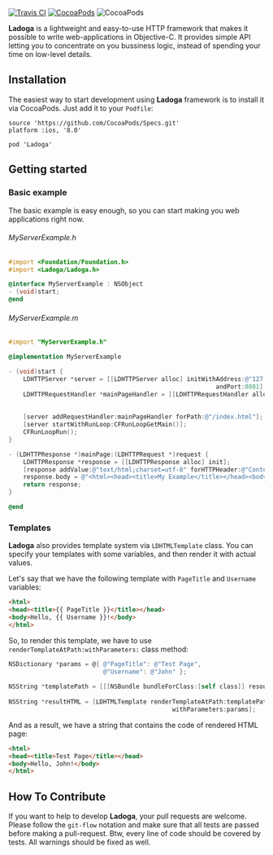 [![Travis CI](https://api.travis-ci.org/aperechnev/Ladoga.svg?branch=develop)](https://travis-ci.org/aperechnev/Ladoga) [![CocoaPods](https://cocoapod-badges.herokuapp.com/v/Ladoga/badge.png)](http://cocoapods.org/pods/Ladoga) ![CocoaPods](https://cocoapod-badges.herokuapp.com/l/Ladoga/badge.png)

**Ladoga** is a lightweight and easy-to-use HTTP framework that makes it possible to write web-applications in Objective-C. It provides simple API letting you to concentrate on you bussiness logic, instead of spending your time on low-level details.

## Installation

The easiest way to start development using **Ladoga** framework is to install it via CocoaPods. Just add it to your `Podfile`:

```Podspec
source 'https://github.com/CocoaPods/Specs.git'
platform :ios, '8.0'

pod 'Ladoga'
```

## Getting started

### Basic example

The basic example is easy enough, so you can start making you web applications right now.

###### MyServerExample.h
```Objective-C
#import <Foundation/Foundation.h>
#import <Ladoga/Ladoga.h>

@interface MyServerExample : NSObject
- (void)start;
@end
```

###### MyServerExample.m
```Objective-C
#import "MyServerExample.h"

@implementation MyServerExample

- (void)start {
    LDHTTPServer *server = [[LDHTTPServer alloc] initWithAddress:@"127.0.0.1"
                                                         andPort:8081];
    LDHTTPRequestHandler *mainPageHandler = [[LDHTTPRequestHandler alloc] initWithHandler:self
                                                                                 selector:@selector(mainPage:)
                                                                                  methods:@[ @(LDHTTPMethodGET) ]];
    [server addRequestHandler:mainPageHandler forPath:@"/index.html"];
    [server startWithRunLoop:CFRunLoopGetMain()];
    CFRunLoopRun();
}

- (LDHTTPResponse *)mainPage:(LDHTTPRequest *)request {
    LDHTTPResponse *response = [[LDHTTPResponse alloc] init];
    [response addValue:@"text/html;charset=utf-8" forHTTPHeader:@"Content-Type"];
    response.body = @"<html><head><title>My Example</title></head><body>Hello, world!</body></html>";
    return response;
}

@end
```

### Templates

**Ladoga** also provides template system via `LDHTMLTemplate` class. You can specify your templates with some variables, and then render it with actual values.

Let's say that we have the following template with `PageTitle` and `Username` variables:

```HTML
<html>
<head><title>{{ PageTitle }}</title></head>
<body>Hello, {{ Username }}!</body>
</html>
```

So, to render this template, we have to use `renderTemplateAtPath:withParameters:` class method:

```Objective-C
NSDictionary *params = @{ @"PageTitle": @"Test Page",
                          @"Username": @"John" };
    
NSString *templatePath = [[[NSBundle bundleForClass:[self class]] resourcePath] stringByAppendingPathComponent:@"index.html"];
    
NSString *resultHTML = [LDHTMLTemplate renderTemplateAtPath:templatePath
                                             withParameters:params];
```

And as a result, we have a string that contains the code of rendered HTML page:

```HTML
<html>
<head><title>Test Page</title></head>
<body>Hello, John!</body>
</html>
```

## How To Contribute

If you want to help to develop **Ladoga**, your pull requests are welcome. Please follow the `git-flow` notation and make sure that all tests are passed before making a pull-request. Btw, every line of code should be covered by tests. All warnings should be fixed as well.
